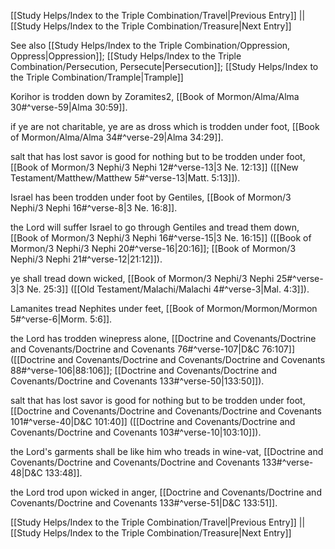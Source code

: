 [[Study Helps/Index to the Triple Combination/Travel|Previous Entry]]  ||  [[Study Helps/Index to the Triple Combination/Treasure|Next Entry]]

 See also [[Study Helps/Index to the Triple Combination/Oppression, Oppress|Oppression]]; [[Study Helps/Index to the Triple Combination/Persecution, Persecute|Persecution]]; [[Study Helps/Index to the Triple Combination/Trample|Trample]]

 Korihor is trodden down by Zoramites2, [[Book of Mormon/Alma/Alma 30#^verse-59|Alma 30:59]].

 if ye are not charitable, ye are as dross which is trodden under foot, [[Book of Mormon/Alma/Alma 34#^verse-29|Alma 34:29]].

 salt that has lost savor is good for nothing but to be trodden under foot, [[Book of Mormon/3 Nephi/3 Nephi 12#^verse-13|3 Ne. 12:13]] ([[New Testament/Matthew/Matthew 5#^verse-13|Matt. 5:13]]).

 Israel has been trodden under foot by Gentiles, [[Book of Mormon/3 Nephi/3 Nephi 16#^verse-8|3 Ne. 16:8]].

 the Lord will suffer Israel to go through Gentiles and tread them down, [[Book of Mormon/3 Nephi/3 Nephi 16#^verse-15|3 Ne. 16:15]] ([[Book of Mormon/3 Nephi/3 Nephi 20#^verse-16|20:16]]; [[Book of Mormon/3 Nephi/3 Nephi 21#^verse-12|21:12]]).

 ye shall tread down wicked, [[Book of Mormon/3 Nephi/3 Nephi 25#^verse-3|3 Ne. 25:3]] ([[Old Testament/Malachi/Malachi 4#^verse-3|Mal. 4:3]]).

 Lamanites tread Nephites under feet, [[Book of Mormon/Mormon/Mormon 5#^verse-6|Morm. 5:6]].

 the Lord has trodden winepress alone, [[Doctrine and Covenants/Doctrine and Covenants/Doctrine and Covenants 76#^verse-107|D&C 76:107]] ([[Doctrine and Covenants/Doctrine and Covenants/Doctrine and Covenants 88#^verse-106|88:106]]; [[Doctrine and Covenants/Doctrine and Covenants/Doctrine and Covenants 133#^verse-50|133:50]]).

 salt that has lost savor is good for nothing but to be trodden under foot, [[Doctrine and Covenants/Doctrine and Covenants/Doctrine and Covenants 101#^verse-40|D&C 101:40]] ([[Doctrine and Covenants/Doctrine and Covenants/Doctrine and Covenants 103#^verse-10|103:10]]).

 the Lord's garments shall be like him who treads in wine-vat, [[Doctrine and Covenants/Doctrine and Covenants/Doctrine and Covenants 133#^verse-48|D&C 133:48]].

 the Lord trod upon wicked in anger, [[Doctrine and Covenants/Doctrine and Covenants/Doctrine and Covenants 133#^verse-51|D&C 133:51]].

[[Study Helps/Index to the Triple Combination/Travel|Previous Entry]]  ||  [[Study Helps/Index to the Triple Combination/Treasure|Next Entry]]